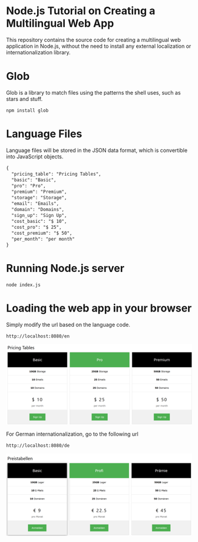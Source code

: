 # Node.js Tutorial on Creating a Multilingual Web App
This repository contains the source code for creating a multilingual web application in Node.js, without the need to install any external localization or internationalization library.

# Glob
Glob is a library to match files using the patterns the shell uses, such as stars and stuff.

    npm install glob

# Language Files
Language files will be stored in the JSON data format, which is convertible into JavaScript objects.

    {
      "pricing_table": "Pricing Tables",
      "basic": "Basic",
      "pro": "Pro",
      "premium": "Premium",
      "storage": "Storage",
      "email": "Emails",
      "domain": "Domains",
      "sign_up": "Sign Up",
      "cost_basic": "$ 10",
      "cost_pro": "$ 25",
      "cost_premium": "$ 50",
      "per_month": "per month"
    }

# Running Node.js server

    node index.js

# Loading the web app in your browser
Simply modify the url based on the language code.

    http://localhost:8080/en

![Example of web page output in English](en.png)

For German internationalization, go to the following url

    http://localhost:8080/de

![Example of web page output in German](de.png)
